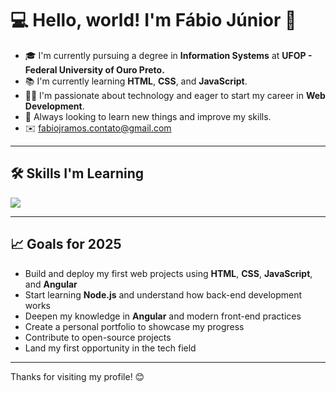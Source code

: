# 💻 Hello, world! I'm Fábio Júnior 👋

- 🎓 I'm currently pursuing a degree in **Information Systems** at **UFOP - Federal University of Ouro Preto.**
- 📚 I'm currently learning **HTML**, **CSS**, and **JavaScript**.  
- 👨‍💻 I'm passionate about technology and eager to start my career in **Web Development**.  
- 🌱 Always looking to learn new things and improve my skills.
- ✉️ [fabiojramos.contato@gmail.com](mailto:fabiojramos.contato@gmail.com)

---

## 🛠️ Skills I'm Learning
<p>
  <a href="https://skillicons.dev">
    <img src="https://skillicons.dev/icons?i=html,css,js,git,github,vscode" />
  </a>
</p>

---

## 📈 Goals for 2025
- Build and deploy my first web projects using **HTML**, **CSS**, **JavaScript**, and **Angular**
- Start learning **Node.js** and understand how back-end development works
- Deepen my knowledge in **Angular** and modern front-end practices
- Create a personal portfolio to showcase my progress
- Contribute to open-source projects
- Land my first opportunity in the tech field



---

Thanks for visiting my profile! 😊
